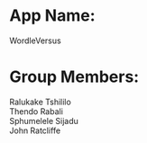 # App Name:
WordleVersus

# Group Members: 
Ralukake Tshililo\
Thendo Rabali\
Sphumelele Sijadu\
John Ratcliffe